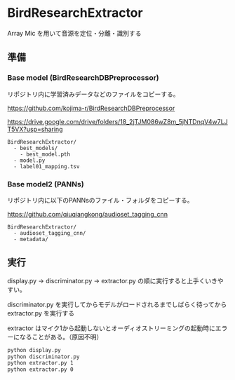 # BirdResearchExtractor
Array Mic を用いて音源を定位・分離・識別する

## 準備

### Base model (BirdResearchDBPreprocessor)

リポジトリ内に学習済みデータなどのファイルをコピーする。

https://github.com/kojima-r/BirdResearchDBPreprocessor

https://drive.google.com/drive/folders/18_2jTJM086wZ8m_5jNTDnqV4w7LJT5VX?usp=sharing

```
BirdResearchExtractor/
  - best_models/
    - best_model.pth
  - model.py
  - label01_mapping.tsv
```
### Base model2 (PANNs)

リポジトリ内に以下のPANNsのファイル・フォルダをコピーする。

https://github.com/qiuqiangkong/audioset_tagging_cnn
```
BirdResearchExtractor/
  - audioset_tagging_cnn/
  - metadata/
```


## 実行
display.py → discriminator.py → extractor.py の順に実行すると上手くいきやすい。

discriminator.py を実行してからモデルがロードされるまでしばらく待ってから extractor.py を実行する

extractor はマイク1から起動しないとオーディオストリーミングの起動時にエラーになることがある。（原因不明）

```bash
python display.py
python discriminator.py
python extractor.py 1
python extractor.py 0
```

